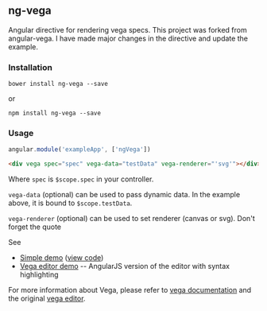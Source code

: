 ng-vega
------------

Angular directive for rendering vega specs.
This project was forked from angular-vega.
I have made major changes in the directive and update the example.

### Installation

```
bower install ng-vega --save
```

or

```
npm install ng-vega --save
```

### Usage

```javascript
angular.module('exampleApp', ['ngVega'])
```

```html
<div vega spec="spec" vega-data="testData" vega-renderer="'svg'"></div>
```

Where `spec` is `$scope.spec` in your controller.

`vega-data` (optional) can be used to pass dynamic data. In the example above, it is bound to `$scope.testData`.

`vega-renderer` (optional) can be used to set renderer (canvas or svg). Don't forget the quote

See

- [Simple demo](http://kristw.github.io/ng-vega) ([view code](https://github.com/kristw/ng-vega/blob/master/index.html))
- [Vega editor demo](http://kristw.github.io/ng-vega/editor.html) -- AngularJS version of the editor with syntax highlighting

For more information about Vega, please refer to [vega documentation](http://trifacta.github.io/vega/) and the original [vega editor](http://trifacta.github.io/vega/editor/).
